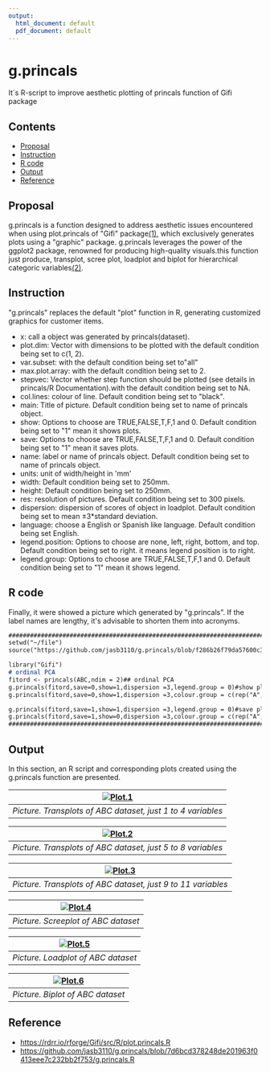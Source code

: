```yaml
---
output:
  html_document: default
  pdf_document: default
---
```

# g.princals

It´s R-script to improve aesthetic plotting of princals function of Gifi package

## Contents
- [Proposal](#proposal)
- [Instruction](#instruction)
- [R code](#r-code)
- [Output](#output)
- [Reference](#reference)

## Proposal 

g.princals is a function designed to address aesthetic issues encountered when using plot.princals of "Gifi" package[(1)](#reference), which exclusively generates plots using a "graphic" package. g.princals leverages the power of the ggplot2 package, renowned for producing high-quality visuals.this function just produce, transplot, scree plot, loadplot and biplot for hierarchical categoric variables[(2)](#reference).


## Instruction

"g.princals" replaces the default "plot" function in R, generating customized graphics for customer items.
  - x: call a object was generated by princals(dataset).
  - plot.dim:  Vector with dimensions to be plotted with the default condition being set to c(1, 2).
  - var.subset: with the default condition being set to"all"
  - max.plot.array: with the default condition being set to 2.
  - stepvec: Vector whether step function should be plotted (see details in princals/R Documentation).with the default condition being set to NA.
  - col.lines: colour of line. Default condition being set to "black".
  - main: Title of picture. Default condition being set to name of princals object.
  - show: Options to choose are TRUE,FALSE,T,F,1 and 0. Default condition being set to "1" mean it shows plots.
  - save: Options to choose are TRUE,FALSE,T,F,1 and 0. Default condition being set to "1" mean it saves plots.
  - name: label or name of princals object. Default condition being set to name of princals object. 
  - units: unit of width/height in 'mm'
  - width: Default condition being set to 250mm.
  - height: Default condition being set to 250mm. 
  - res: resolution of pictures. Default condition being set to 300 pixels.
  - dispersion: dispersion of scores of object in loadplot. Default condition being set to mean ±3*standard deviation.
  - language: choose a English or Spanish like language. Default condition being set English.
  - legend.position: Options to choose are none, left, right, bottom, and top. Default condition being set to right. it means legend position is to right.
  - legend.group: Options to choose are TRUE,FALSE,T,F,1 and 0. Default condition being set to "1" mean it shows legend.

## R code

Finally, it were showed a picture which generated by "g.princals". If the label names are lengthy, it's advisable to shorten them into acronyms.
```markdown
################################################################################
setwd("~/file")
source("https://github.com/jasb3110/g.princals/blob/f286b26f79da57600c3e7f207a6f653f24028a76/g.princals.R)

library("Gifi")
# ordinal PCA
fitord <- princals(ABC,ndim = 2)## ordinal PCA
g.princals(fitord,save=0,show=1,dispersion =3,legend.group = 0)#show plots
g.princals(fitord,save=0,show=1,dispersion =3,colour.group = c(rep("A",5),rep("B",6)),legend.group = 1,language = "spanish")#show plots

g.princals(fitord,save=1,show=1,dispersion =3,legend.group = 0)#save plots in PNG format
g.princals(fitord,save=1,show=0,dispersion =3,colour.group = c(rep("A",5),rep("B",6)),legend.group = 1,language = "spanish")#save plots in PNG format
################################################################################
```
## Output
In this section, an R script and corresponding plots created using the g.princals function are presented.

|[![Plot.1](ABC.transplot.1.png)](https://github.com/jasb3110/g.princals/blob/c89ef09076884d4912b9154b38acc057999f0548/ABC.transplot.1.png?raw=true)|
|:--:| 
|*Picture. Transplots of ABC dataset, just 1 to 4 variables*|

|[![Plot.2](ABC.transplot.2.png)](https://github.com/jasb3110/g.princals/blob/c89ef09076884d4912b9154b38acc057999f0548/ABC.transplot.2.png?raw=true)|
|:--:| 
|*Picture. Transplots of ABC dataset, just 5 to 8 variables*|

|[![Plot.3](ABC.transplot.3.png)](https://github.com/jasb3110/g.princals/blob/c89ef09076884d4912b9154b38acc057999f0548/ABC.transplot.3.png?raw=true)|
|:--:| 
|*Picture. Transplots of ABC dataset, just 9 to 11 variables*|

|[![Plot.4](ABC.screeplot.png)](https://github.com/jasb3110/g.princals/blob/c89ef09076884d4912b9154b38acc057999f0548/ABC.screeplot.png?raw=true)|
|:--:| 
|*Picture. Screeplot of ABC dataset*|

|[![Plot.5](ABC.loadplot.png)](https://github.com/jasb3110/g.princals/blob/c89ef09076884d4912b9154b38acc057999f0548/ABC.loadplot.png?raw=true)|
|:--:| 
|*Picture. Loadplot of ABC dataset*|

|[![Plot.6](ABC.biplot.png)](https://github.com/jasb3110/g.princals/blob/c89ef09076884d4912b9154b38acc057999f0548/ABC.biplot.png?raw=true)|
|:--:| 
|*Picture. Biplot of ABC dataset*|

## Reference

  - https://rdrr.io/rforge/Gifi/src/R/plot.princals.R
  - https://github.com/jasb3110/g.princals/blob/7d6bcd378248de201963f0413eee7c232bb2f753/g.princals.R
